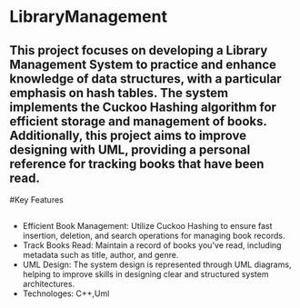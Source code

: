 # LibraryManagement

## This project focuses on developing a Library Management System to practice and enhance knowledge of data structures, with a particular emphasis on hash tables. The system implements the Cuckoo Hashing algorithm for efficient storage and management of books. Additionally, this project aims to improve designing with UML, providing a personal reference for tracking books that have been read.

#Key Features

##
- Efficient Book Management: Utilize Cuckoo Hashing to ensure fast insertion, deletion, and search operations for managing book records.
- Track Books Read: Maintain a record of books you've read, including metadata such as title, author, and genre.
- UML Design: The system design is represented through UML diagrams, helping to improve skills in designing clear and structured system architectures.
- Technologes: C++,Uml
  
  
